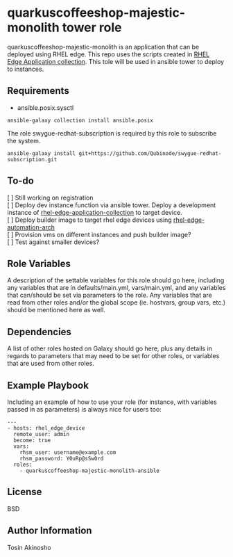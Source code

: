 quarkuscoffeeshop-majestic-monolith tower role
=========

quarkuscoffeeshop-majestic-monolith is an application that can be deployed using RHEL edge.  This repo uses the scripts created in [RHEL Edge Application collection](https://github.com/tosin2013/rhel-edge-application-collection). This tole will be used in ansible tower to deploy to instances.

Requirements
------------
* ansible.posix.sysctl
```
ansible-galaxy collection install ansible.posix
```

The role swygue-redhat-subscription is required by this role to subscribe the system.
```
ansible-galaxy install git+https://github.com/Qubinode/swygue-redhat-subscription.git
```

To-do
-----
[ ] Still working on registration  
[ ] Deploy dev instance function via ansible tower. Deploy a development instance of [rhel-edge-application-collection](https://github.com/tosin2013/rhel-edge-application-collection) to target device.  
[ ] Deploy builder image to target rhel edge devices using [rhel-edge-automation-arch](https://github.com/redhat-cop/rhel-edge-automation-arch)  
[ ] Provision vms on different instances and push builder image?  
[ ] Test against smaller devices?

Role Variables
--------------

A description of the settable variables for this role should go here, including any variables that are in defaults/main.yml, vars/main.yml, and any variables that can/should be set via parameters to the role. Any variables that are read from other roles and/or the global scope (ie. hostvars, group vars, etc.) should be mentioned here as well.

Dependencies
------------

A list of other roles hosted on Galaxy should go here, plus any details in regards to parameters that may need to be set for other roles, or variables that are used from other roles.

Example Playbook
----------------

Including an example of how to use your role (for instance, with variables passed in as parameters) is always nice for users too:

    ---
    - hosts: rhel_edge_device
      remote_user: admin
      become: true
      vars: 
        rhsm_user: username@example.com
        rhsm_password: Y0uRp@sSw0rd
      roles:
        - quarkuscoffeeshop-majestic-monolith-ansible

License
-------

BSD

Author Information
------------------

Tosin Akinosho
